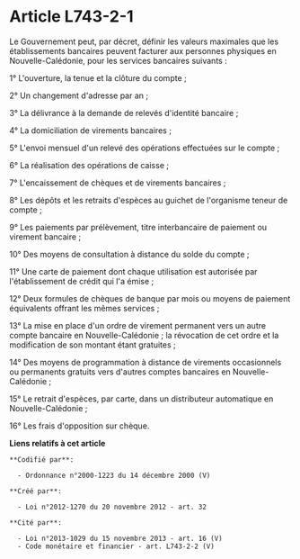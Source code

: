 # Article L743-2-1

Le Gouvernement peut, par décret, définir les valeurs maximales que les établissements bancaires peuvent facturer aux
personnes physiques en Nouvelle-Calédonie, pour les services bancaires suivants :

1° L'ouverture, la tenue et la clôture du compte ;

2° Un changement d'adresse par an ;

3° La délivrance à la demande de relevés d'identité bancaire ;

4° La domiciliation de virements bancaires ;

5° L'envoi mensuel d'un relevé des opérations effectuées sur le compte ;

6° La réalisation des opérations de caisse ;

7° L'encaissement de chèques et de virements bancaires ;

8° Les dépôts et les retraits d'espèces au guichet de l'organisme teneur de compte ;

9° Les paiements par prélèvement, titre interbancaire de paiement ou virement bancaire ;

10° Des moyens de consultation à distance du solde du compte ;

11° Une carte de paiement dont chaque utilisation est autorisée par l'établissement de crédit qui l'a émise ;

12° Deux formules de chèques de banque par mois ou moyens de paiement équivalents offrant les mêmes services ;

13° La mise en place d'un ordre de virement permanent vers un autre compte bancaire en Nouvelle-Calédonie ; la révocation de
cet ordre et la modification de son montant étant gratuites ;

14° Des moyens de programmation à distance de virements occasionnels ou permanents gratuits vers d'autres comptes bancaires
en Nouvelle-Calédonie ;

15° Le retrait d'espèces, par carte, dans un distributeur automatique en Nouvelle-Calédonie ;

16° Les frais d'opposition sur chèque.

**Liens relatifs à cet article**

	**Codifié par**:

	  - Ordonnance n°2000-1223 du 14 décembre 2000 (V)

	**Créé par**:

	  - Loi n°2012-1270 du 20 novembre 2012 - art. 32

	**Cité par**:

	  - Loi n°2013-1029 du 15 novembre 2013 - art. 16 (V)
	  - Code monétaire et financier - art. L743-2-2 (V)
